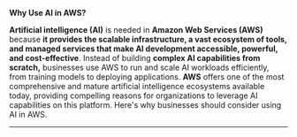 **Why Use AI in AWS?**

**Artificial intelligence (AI)** is needed in **Amazon Web Services (AWS)** because **it provides the scalable infrastructure, a vast ecosystem of tools, and managed services that make AI development accessible, powerful, and cost-effective**. Instead of building **complex AI capabilities from scratch,** businesses use AWS to run and scale AI workloads efficiently, from training models to deploying applications.
**AWS** offers one of the most comprehensive and mature artificial intelligence ecosystems available today, providing compelling reasons for organizations to leverage AI capabilities on this platform. Here's why businesses should consider using AI in AWS.
***
